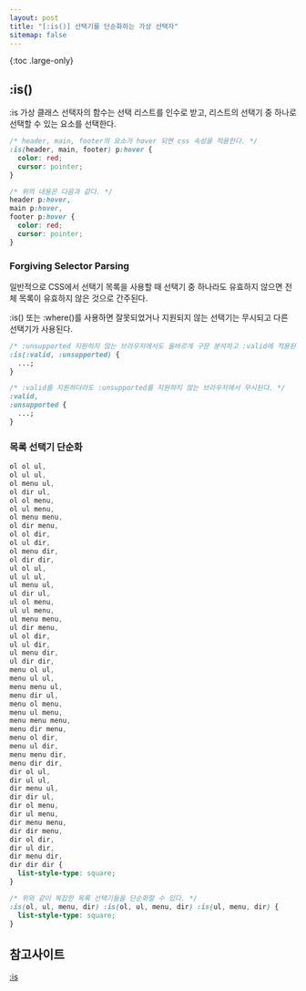 ```yaml
---
layout: post
title: "[:is()] 선택기를 단순화하는 가상 선택자"
sitemap: false
---
```


{:toc .large-only}

## :is()

:is 가상 클래스 선택자의 함수는 선택 리스트를 인수로 받고, 리스트의 선택기 중 하나로 선택할 수 있는 요소를 선택한다.

```css
/* header, main, footer의 요소가 hover 되면 css 속성을 적용한다. */
:is(header, main, footer) p:hover {
  color: red;
  cursor: pointer;
}

/* 위의 내용은 다음과 같다. */
header p:hover,
main p:hover,
footer p:hover {
  color: red;
  cursor: pointer;
}
```

### Forgiving Selector Parsing

일반적으로 CSS에서 선택기 목록을 사용할 때 선택기 중 하나라도 유효하지 않으면 전체 목록이 유효하지 않은 것으로 간주된다.

:is() 또는 :where()를 사용하면 잘못되었거나 지원되지 않는 선택기는 무시되고 다른 선택기가 사용된다.

```css
/* :unsupported 지원하지 않는 브라우저에서도 올바르게 구문 분석하고 :valid에 적용된다. */
:is(:valid, :unsupported) {
  ...;
}

/* :valid를 지원하더라도 :unsupported를 지원하지 않는 브라우저에서 무시된다. */
:valid,
:unsupported {
  ...;
}
```

### 목록 선택기 단순화

```css
ol ol ul,
ol ul ul,
ol menu ul,
ol dir ul,
ol ol menu,
ol ul menu,
ol menu menu,
ol dir menu,
ol ol dir,
ol ul dir,
ol menu dir,
ol dir dir,
ul ol ul,
ul ul ul,
ul menu ul,
ul dir ul,
ul ol menu,
ul ul menu,
ul menu menu,
ul dir menu,
ul ol dir,
ul ul dir,
ul menu dir,
ul dir dir,
menu ol ul,
menu ul ul,
menu menu ul,
menu dir ul,
menu ol menu,
menu ul menu,
menu menu menu,
menu dir menu,
menu ol dir,
menu ul dir,
menu menu dir,
menu dir dir,
dir ol ul,
dir ul ul,
dir menu ul,
dir dir ul,
dir ol menu,
dir ul menu,
dir menu menu,
dir dir menu,
dir ol dir,
dir ul dir,
dir menu dir,
dir dir dir {
  list-style-type: square;
}

/* 위와 같이 복잡한 목록 선택기들을 단순화할 수 있다. */
:is(ol, ul, menu, dir) :is(ol, ul, menu, dir) :is(ul, menu, dir) {
  list-style-type: square;
}
```

## 참고사이트

[:is](https://developer.mozilla.org/en-US/docs/Web/CSS/:is)
